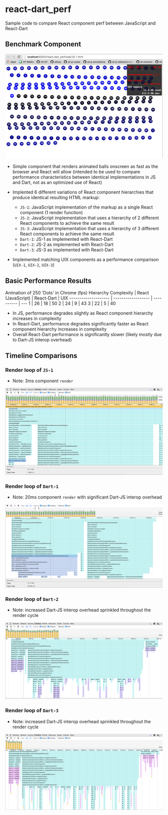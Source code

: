 # react-dart_perf
Sample code to compare React component perf between JavaScript and React-Dart

## Benchmark Component

![Base React Component](/pics/component.png?raw=true)

- Simple component that renders animated balls onscreen as fast as the browser and React will allow (intended to be used to compare performance characteristics between identical implementations in JS and Dart, not as an optimized use of React)

- Implented 6 different variations of React component hierarchies that produce identical resulting HTML markup:
  - `JS-1`: JavaScript implementation of the markup as a single React component (1 render function)
  - `JS-2`: JavaScript implementation that uses a hierarchy of 2 different React components to achieve the same result
  - `JS-3`: JavaScript implementation that uses a hierarchy of 3 different React components to achieve the same result
  - `Dart-1`: JS-1 as implemented with React-Dart
  - `Dart-2`: JS-2 as implemented with React-Dart
  - `Dart-3`: JS-3 as implemented with React-Dart

- Implemented matching UIX components as a performance comparison (`UIX-1`, `UIX-2`, `UIX-3`)

## Basic Performance Results

Animation of 250 'Dots' in Chrome (fps)
Hierarchy Complexity | React (JavaScript) | React-Dart | UIX
-------------------- | ------------------ | ---------- | ---
1                    | 26                 | 18         | 50
2                    | 24                 | 9          | 43
3                    | 22                 | 5          | 40

- In JS, performance degrades slightly as React component hierarchy increases in complexity
- In React-Dart, performance degrades significantly faster as React component hierarchy increases in complexity
- Overall React-Dart performance is significantly slower (likely mostly due to Dart-JS interop overhead)

## Timeline Comparisons

### Render loop of `JS-1`
- Note: 3ms component `render`

![JS-1 Render Loop](/pics/1_component_JS.png?raw=true)

### Render loop of `Dart-1`
- Note: 20ms component `render` with significant Dart-JS interop overhead

![Dart-1 Render Loop](/pics/1_component_dart.png?raw=true)

### Render loop of `Dart-2`
- Note: increased Dart-JS interop overhead sprinkled throughout the render cycle

![Dart-2 Render Loop](/pics/2_components_dart.png?raw=true)

### Render loop of `Dart-3`
- Note: increased Dart-JS interop overhead sprinkled throughout the render cycle

![Dart-3 Render Loop](/pics/3_components_dart.png?raw=true)
